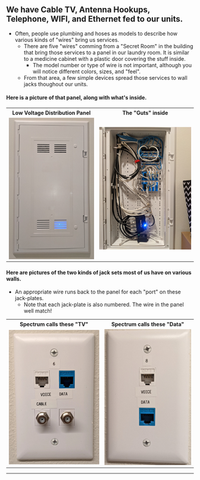 ## We have Cable TV, Antenna Hookups, Telephone, WIFI, and Ethernet fed to our units.
-  Often, people use plumbing and hoses as models to describe how various kinds of "wires" bring us services.
	-  There are five "wires" comming from a "Secret Room" in the building that bring those services to a panel in our laundry room.  It is similar to a medicine cabinet with a plastic door covering the stuff inside.
        -  The model number or type of wire is not important, although you will notice different colors, sizes, and "feel".
	-  From that area, a few simple devices spread those services to wall jacks thoughout our units.
#### Here is a picture of that panel, along with what's inside.
<table>
	<tr>
		<th>Low Voltage Distribution Panel</th>
		<th>The "Guts" inside</th>
	</tr>	
	<tr> 
		<td>
			<img src="./Panel-2.jpg">
		</td>
		<td>
			<img src="./Panel-1.jpg">
		</td>
	</tr>
</table>
		
#### Here are pictures of the two kinds of jack sets most of us have on various walls.	 
-  An appropriate wire runs back to the panel for each "port" on these jack-plates.
   -  Note that each jack-plate is also numbered.  The wire in the panel well match!
<table>
	<tr>
		<th>Spectrum calls these "TV"</th>
		<th>Spectrum calls these "Data"</th>
	</tr>	
	<tr> 
		<td>
			<img src="./TV-Jacks.jpg">
		</td>
		<td>
			<img src="./Data-Jacks.jpg">
		</td>
	</tr>
</table>
	 
   
   * * *

